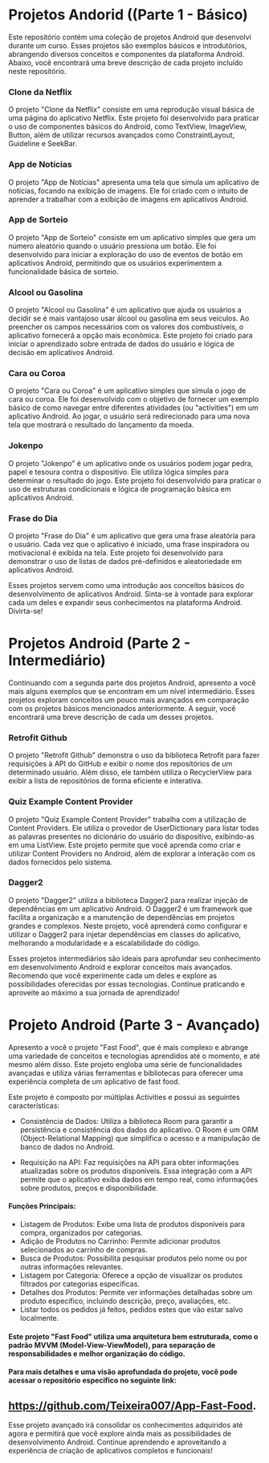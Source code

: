 # Projetos Andorid ((Parte 1 - Básico)
Este repositório contém uma coleção de projetos Android que desenvolvi durante um curso. Esses projetos são exemplos básicos e introdutórios, abrangendo diversos conceitos e componentes da plataforma Android. Abaixo, você encontrará uma breve descrição de cada projeto incluído neste repositório.

### Clone da Netflix
O projeto "Clone da Netflix" consiste em uma reprodução visual básica de uma página do aplicativo Netflix. Este projeto foi desenvolvido para praticar o uso de componentes básicos do Android, como TextView, ImageView, Button, além de utilizar recursos avançados como ConstraintLayout, Guideline e SeekBar.

### App de Notícias
O projeto "App de Notícias" apresenta uma tela que simula um aplicativo de notícias, focando na exibição de imagens. Ele foi criado com o intuito de aprender a trabalhar com a exibição de imagens em aplicativos Android.

### App de Sorteio
O projeto "App de Sorteio" consiste em um aplicativo simples que gera um número aleatório quando o usuário pressiona um botão. Ele foi desenvolvido para iniciar a exploração do uso de eventos de botão em aplicativos Android, permitindo que os usuários experimentem a funcionalidade básica de sorteio.

### Alcool ou Gasolina
O projeto "Alcool ou Gasolina" é um aplicativo que ajuda os usuários a decidir se é mais vantajoso usar álcool ou gasolina em seus veículos. Ao preencher os campos necessários com os valores dos combustíveis, o aplicativo fornecerá a opção mais econômica. Este projeto foi criado para iniciar o aprendizado sobre entrada de dados do usuário e lógica de decisão em aplicativos Android.

### Cara ou Coroa
O projeto "Cara ou Coroa" é um aplicativo simples que simula o jogo de cara ou coroa. Ele foi desenvolvido com o objetivo de fornecer um exemplo básico de como navegar entre diferentes atividades (ou "activities") em um aplicativo Android. Ao jogar, o usuário será redirecionado para uma nova tela que mostrará o resultado do lançamento da moeda.

### Jokenpo
O projeto "Jokenpo" é um aplicativo onde os usuários podem jogar pedra, papel e tesoura contra o dispositivo. Ele utiliza lógica simples para determinar o resultado do jogo. Este projeto foi desenvolvido para praticar o uso de estruturas condicionais e lógica de programação básica em aplicativos Android.

### Frase do Dia
O projeto "Frase do Dia" é um aplicativo que gera uma frase aleatória para o usuário. Cada vez que o aplicativo é iniciado, uma frase inspiradora ou motivacional é exibida na tela. Este projeto foi desenvolvido para demonstrar o uso de listas de dados pré-definidos e aleatoriedade em aplicativos Android.

Esses projetos servem como uma introdução aos conceitos básicos do desenvolvimento de aplicativos Android. Sinta-se à vontade para explorar cada um deles e expandir seus conhecimentos na plataforma Android. Divirta-se!

# Projetos Android (Parte 2 - Intermediário)
Continuando com a segunda parte dos projetos Android, apresento a você mais alguns exemplos que se encontram em um nível intermediário. Esses projetos exploram conceitos um pouco mais avançados em comparação com os projetos básicos mencionados anteriormente. A seguir, você encontrará uma breve descrição de cada um desses projetos.

### Retrofit Github
O projeto "Retrofit Github" demonstra o uso da biblioteca Retrofit para fazer requisições à API do GitHub e exibir o nome dos repositórios de um determinado usuário. Além disso, ele também utiliza o RecyclerView para exibir a lista de repositórios de forma eficiente e interativa.

### Quiz Example Content Provider
O projeto "Quiz Example Content Provider" trabalha com a utilização de Content Providers. Ele utiliza o provedor de UserDictionary para listar todas as palavras presentes no dicionário do usuário do dispositivo, exibindo-as em uma ListView. Este projeto permite que você aprenda como criar e utilizar Content Providers no Android, além de explorar a interação com os dados fornecidos pelo sistema.

### Dagger2
O projeto "Dagger2" utiliza a biblioteca Dagger2 para realizar injeção de dependências em um aplicativo Android. O Dagger2 é um framework que facilita a organização e a manutenção de dependências em projetos grandes e complexos. Neste projeto, você aprenderá como configurar e utilizar o Dagger2 para injetar dependências em classes do aplicativo, melhorando a modularidade e a escalabilidade do código.

Esses projetos intermediários são ideais para aprofundar seu conhecimento em desenvolvimento Android e explorar conceitos mais avançados. Recomendo que você experimente cada um deles e explore as possibilidades oferecidas por essas tecnologias. Continue praticando e aproveite ao máximo a sua jornada de aprendizado!

# Projeto Android (Parte 3 - Avançado)
Apresento a você o projeto "Fast Food", que é mais complexo e abrange uma variedade de conceitos e tecnologias aprendidos até o momento, e até mesmo além disso. Este projeto engloba uma série de funcionalidades avançadas e utiliza várias ferramentas e bibliotecas para oferecer uma experiência completa de um aplicativo de fast food.

Este projeto é composto por múltiplas Activities e possui as seguintes características:

- Consistência de Dados: Utiliza a biblioteca Room para garantir a persistência e consistência dos dados do aplicativo. O Room é um ORM (Object-Relational Mapping) que simplifica o acesso e a manipulação de banco de dados no Android.

- Requisição na API: Faz requisições na API para obter informações atualizadas sobre os produtos disponíveis. Essa integração com a API permite que o aplicativo exiba dados em tempo real, como informações sobre produtos, preços e disponibilidade.

#### Funções Principais:

- Listagem de Produtos: Exibe uma lista de produtos disponíveis para compra, organizados por categorias.
- Adição de Produtos no Carrinho: Permite adicionar produtos selecionados ao carrinho de compras.
- Busca de Produtos: Possibilita pesquisar produtos pelo nome ou por outras informações relevantes.
- Listagem por Categoria: Oferece a opção de visualizar os produtos filtrados por categorias específicas.
- Detalhes dos Produtos: Permite ver informações detalhadas sobre um produto específico, incluindo descrição, preço, avaliações, etc.
- Listar todos os pedidos já feitos, pedidos estes que vão estar salvo localmente.
  
#### Este projeto "Fast Food" utiliza uma arquitetura bem estruturada, como o padrão MVVM (Model-View-ViewModel), para separação de responsabilidades e melhor organização do código.

#### Para mais detalhes e uma visão aprofundada do projeto, você pode acessar o repositório específico no seguinte link: 
## https://github.com/Teixeira007/App-Fast-Food.

Esse projeto avançado irá consolidar os conhecimentos adquiridos até agora e permitirá que você explore ainda mais as possibilidades de desenvolvimento Android. Continue aprendendo e aproveitando a experiência de criação de aplicativos completos e funcionais!





